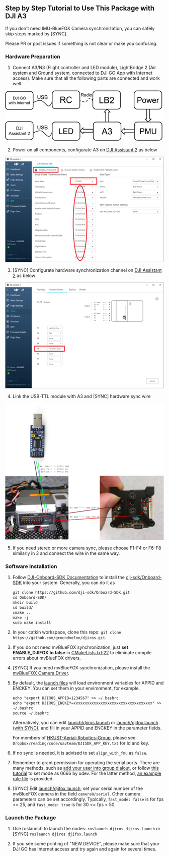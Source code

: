 ## Step by Step Tutorial to Use This Package with DJI A3 ##

If you don't need IMU-BlueFOX Camera synchronization, you can safely skip steps marked by [SYNC].

Please PR or post issues if something is not clear or make you confusing.

### Hardware Preparation ###

1. Connect A3/N3 (Flight controller and LED module), LightBridge 2 (Air system and Ground system, connected to DJI GO App with Internet access). Make sure that all the following parts are connected and work well. 

![A3kit](a3kit.png)

2. Power on all components, configurate A3 on [DJI Assistant 2](http://www.dji.com/a3/info#downloads) as below

![Configuration](configuration.png)

3. [SYNC] Configurate hardware synchronization channel on [DJI Assistant 2](http://www.dji.com/a3/info#downloads) as below

![sync](sync.png)

4. Link the USB-TTL module with A3 and [SYNC] hardware sync wire

![connection](connection.png)

5. If you need stereo or more camera sync, please choose F1-F4 or F6-F8 similarly in 3 and connect the wire in the same way.

### Software Installation ###

1. Follow [DJI-Onboard-SDK Documentation](https://developer.dji.com/onboard-sdk/documentation/sample-doc/sample-setup.html#linux-oes) to install the [dji-sdk/Onboard-SDK](https://github.com/dji-sdk/Onboard-SDK) into your system. Generally, you can do it as
	```
	git clone https://github.com/dji-sdk/Onboard-SDK.git 
	cd Onboard-SDK/
	mkdir build
	cd build/
	cmake .. 
	make -j
	sudo make install
	```

2. In your catkin workspace, clone this repo: ```git clone https://github.com/groundmelon/djiros.git```.

3. If you do not need mvBlueFOX synchronization, just **set ENABLE_DJIFOX to false** in [CMakeLists.txt:22](../CMakeLists.txt#L22) to eliminate compile errors about mvBlueFOX drivers. 

4. [SYNC] If you need mvBlueFOX synchronization, please install the [mvBlueFOX Camera Driver](https://www.matrix-vision.com/USB2.0-single-board-camera-mvbluefox-mlc.html).

5. By default, the [launch files](../launch/) will load environment variables for APPID and ENCKEY. You can set them in your environment, for example, 

	```
	echo "export DJIROS_APPID=1234567" >> ~/.bashrc
	echo "export DJIROS_ENCKEY=xxxxxxxxxxxxxxxxxxxxxxxxxxxxxxxxxxx" >> ~/.bashrc
	source ~/.bashrc
	``` 

	Alternatively, you can edit [launch/djiros.launch](../launch/djiros.launch) or [launch/djifox.launch (with SYNC)](../launch/djifox.launch), and fill in your APPID and ENCKEY in the parameter fields. 

	For members of [HKUST-Aerial-Robotics-Group](https://uav.ust.hk), please see ```Dropbox/reading/code/uavteam/DJISDK_APP_KEY.txt``` for id and key. 

6. If no sync is needed, it is advised to set ```align_with_fmu``` as ```false```.

7. Remember to grant permission for operating the serial ports. There are many methods, such as [add your user into group dialout](https://askubuntu.com/questions/373096/how-do-i-permanently-change-permissions-for-dev-ttys0), or follow [this tutorial](http://hintshop.ludvig.co.nz/show/persistent-names-usb-serial-devices/) to set mode as 0666 by udev. For the latter method, [an example rule file](../docs/99-ftdi.rules) is provided.

8. [SYNC] Edit [launch/djifox.launch](../launch/djifox.launch), set your serial number of the mvBlueFOX camera in the field ```camera0/serial```. Other camera parameters can be set accordingly. Typically, ```fast_mode: false``` is for fps <= 25, and ```fast_mode: true``` is for 30 <= fps < 50.

### Launch the Package ###

1. Use roslaunch to launch the nodes: ``` roslaunch djiros djiros.launch ``` or [SYNC] ``` roslaunch djiros djifox.launch ```

2. If you see some printing of "NEW DEVICE", please make sure that your DJI GO has Internet access and try again and again for several times.
